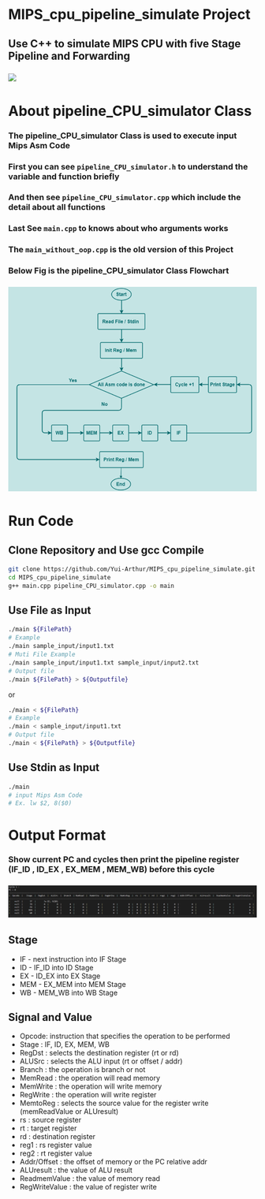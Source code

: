 # MIPS_cpu_pipeline_simulate Project
## Use C++ to simulate MIPS CPU with five Stage Pipeline and Forwarding 
### ![](https://i.imgur.com/NEIUa9u.png)

# About pipeline_CPU_simulator Class
### The pipeline_CPU_simulator Class is used to execute input Mips Asm Code 
### First you can see `pipeline_CPU_simulator.h` to understand the variable and function briefly
### And then see `pipeline_CPU_simulator.cpp` which include the detail about all functions
### Last See `main.cpp` to knows about who arguments works
### The `main_without_oop.cpp` is the old version of this Project
### Below Fig is the pipeline_CPU_simulator Class Flowchart
### ![](./Flowchart.png)

# Run Code

## Clone Repository and Use gcc Compile
```bash
git clone https://github.com/Yui-Arthur/MIPS_cpu_pipeline_simulate.git
cd MIPS_cpu_pipeline_simulate
g++ main.cpp pipeline_CPU_simulator.cpp -o main
```

## Use File as Input

```bash
./main ${FilePath}
# Example
./main sample_input/input1.txt
# Muti File Example
./main sample_input/input1.txt sample_input/input2.txt
# Output file 
./main ${FilePath} > ${Outputfile}
```
or

```bash
./main < ${FilePath}
# Example
./main < sample_input/input1.txt
# Output file 
./main < ${FilePath} > ${Outputfile}
```

## Use Stdin as Input

```bash
./main 
# input Mips Asm Code
# Ex. lw $2, 8($0)
```

# Output Format
### Show current PC and cycles then print the pipeline register (IF_ID , ID_EX , EX_MEM , MEM_WB) before this cycle 
### ![](./example_output.png)
## Stage 
* IF - next instruction into IF Stage
* ID - IF_ID into ID Stage
* EX - ID_EX into EX Stage
* MEM - EX_MEM into MEM Stage
* WB - MEM_WB into WB Stage

## Signal and Value
* Opcode: instruction that specifies the operation to be performed
* Stage : IF, ID, EX, MEM, WB
* RegDst : selects the destination register (rt or rd)
* ALUSrc : selects the ALU input (rt or offset / addr)
* Branch : the operation is branch or not
* MemRead : the operation will read memory
* MemWrite : the operation will write memory
* RegWrite : the operation will write register
* MemtoReg : selects the source value for the register write (memReadValue or ALUresult)
* rs : source register
* rt : target register
* rd : destination register
* reg1 : rs register value
* reg2 : rt register value
* Addr/Offset : the offset of memory or the PC relative addr
* ALUresult : the value of ALU result
* ReadmemValue : the value of memory read
* RegWriteValue : the value of register write

